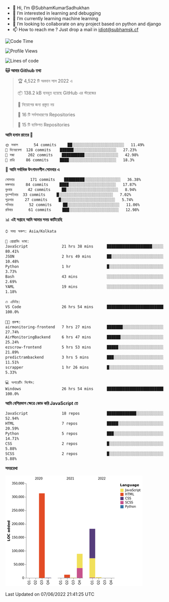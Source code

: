 - 👋 Hi, I’m @SubhamKumarSadhukhan
- 👀 I’m interested in learning and debugging
- 🌱 I’m currently learning machine learning
- 💞️ I’m looking to collaborate on any project based on python and django
- 📫 How to reach me ?
      Just drop a mail in idiot@subhamsk.cf

<!---
SubhamKumarSadhukhan/SubhamKumarSadhukhan is a ✨ special ✨ repository because its `README.md` (this file) appears on your GitHub profile.
You can click the Preview link to take a look at your changes.
--->


<!--START_SECTION:waka-->
![Code Time](http://img.shields.io/badge/Code%20Time-552%20hrs%2034%20mins-blue)

![Profile Views](http://img.shields.io/badge/%E0%A6%AA%E0%A7%8D%E0%A6%B0%E0%A7%8B%E0%A6%AB%E0%A6%BE%E0%A6%87%E0%A6%B2%20%E0%A6%A6%E0%A6%B0%E0%A7%8D%E0%A6%B6%E0%A6%A8-60-blue)

![Lines of code](https://img.shields.io/badge/%E0%A6%B9%E0%A7%8D%E0%A6%AF%E0%A6%BE%E0%A6%B2%E0%A7%8B%20%E0%A6%93%E0%A6%AF%E0%A6%BC%E0%A6%BE%E0%A6%B0%E0%A7%8D%E0%A6%B2%E0%A7%8D%E0%A6%A1%20%E0%A6%A5%E0%A7%87%E0%A6%95%E0%A7%87%20%E0%A6%86%E0%A6%AE%E0%A6%BF%20%E0%A6%B2%E0%A6%BF%E0%A6%96%E0%A7%87%E0%A6%9B%E0%A6%BF-600%20Thousand%20%E0%A6%95%E0%A7%8B%E0%A6%A1%E0%A7%87%E0%A6%B0%20%E0%A6%B2%E0%A6%BE%E0%A6%87%E0%A6%A8-blue)

**🐱 আমার Github তথ্য** 

> 🏆 4,522 টি অবদান সাল 2022 এ
 > 
> 📦 138.2 kB ব্যবহৃত হয়েছে GitHub এর স্টরেজের 
 > 
> 🚫 নিয়োগের জন্য প্রস্তুত নয়
 > 
> 📜 16 টি সর্বসাধারণের Repositories 
 > 
> 🔑 15 টি ব্যক্তিগত Repositories  
 > 
**আমি হলাম রাতের 🦉** 

```text
🌞 সকাল       54 commits     ██░░░░░░░░░░░░░░░░░░░░░░░   11.49% 
🌆 দিনেরবেলা  128 commits    ██████░░░░░░░░░░░░░░░░░░░   27.23% 
🌃 সন্ধা      202 commits    ██████████░░░░░░░░░░░░░░░   42.98% 
🌙 রাত্রি     86 commits     ████░░░░░░░░░░░░░░░░░░░░░   18.3%

```
📅 **আমি সর্বাধিক উৎপাদনশীল সোমবার এ** 

```text
সোমবার       171 commits    █████████░░░░░░░░░░░░░░░░   36.38% 
মঙ্গলবার     84 commits     ████░░░░░░░░░░░░░░░░░░░░░   17.87% 
বুধবার       42 commits     ██░░░░░░░░░░░░░░░░░░░░░░░   8.94% 
বৃহস্পতিবার  33 commits     █░░░░░░░░░░░░░░░░░░░░░░░░   7.02% 
শুক্রবার     27 commits     █░░░░░░░░░░░░░░░░░░░░░░░░   5.74% 
শনিবার       52 commits     ██░░░░░░░░░░░░░░░░░░░░░░░   11.06% 
রবিবার       61 commits     ███░░░░░░░░░░░░░░░░░░░░░░   12.98%

```


📊 **এই সপ্তাহে আমি আমার সময় কাটিয়েছি** 

```text
⌚︎ সময় অঞ্চল: Asia/Kolkata

💬 প্রোগ্রামিং ভাষা: 
JavaScript               21 hrs 38 mins      ████████████████████░░░░░   80.41% 
JSON                     2 hrs 49 mins       ██░░░░░░░░░░░░░░░░░░░░░░░   10.48% 
Python                   1 hr                █░░░░░░░░░░░░░░░░░░░░░░░░   3.73% 
Bash                     43 mins             ░░░░░░░░░░░░░░░░░░░░░░░░░   2.69% 
YAML                     19 mins             ░░░░░░░░░░░░░░░░░░░░░░░░░   1.18%

🔥 এডিটর: 
VS Code                  26 hrs 54 mins      █████████████████████████   100.0%

🐱‍💻 প্রকল্ম: 
airmonitoring-frontend   7 hrs 27 mins       ███████░░░░░░░░░░░░░░░░░░   27.74% 
AirMonitoringBackend     6 hrs 47 mins       ██████░░░░░░░░░░░░░░░░░░░   25.24% 
ezscrow-frontend         5 hrs 53 mins       █████░░░░░░░░░░░░░░░░░░░░   21.89% 
predictrambackend        3 hrs 5 mins        ███░░░░░░░░░░░░░░░░░░░░░░   11.51% 
scrapper                 1 hr 26 mins        █░░░░░░░░░░░░░░░░░░░░░░░░   5.33%

💻 অপারেটিং সিস্টেম: 
Windows                  26 hrs 54 mins      █████████████████████████   100.0%

```

**আমি বেশিরভাগ ক্ষেত্রে কোড করি JavaScript তে** 

```text
JavaScript               18 repos            █████████████░░░░░░░░░░░░   52.94% 
HTML                     7 repos             █████░░░░░░░░░░░░░░░░░░░░   20.59% 
Python                   5 repos             ███░░░░░░░░░░░░░░░░░░░░░░   14.71% 
CSS                      2 repos             █░░░░░░░░░░░░░░░░░░░░░░░░   5.88% 
SCSS                     2 repos             █░░░░░░░░░░░░░░░░░░░░░░░░   5.88%

```


**সময়রেখা**

![Chart not found](https://raw.githubusercontent.com/SubhamKumarSadhukhan/SubhamKumarSadhukhan/main/charts/bar_graph.png) 


 Last Updated on 07/06/2022 21:41:25 UTC
<!--END_SECTION:waka-->
